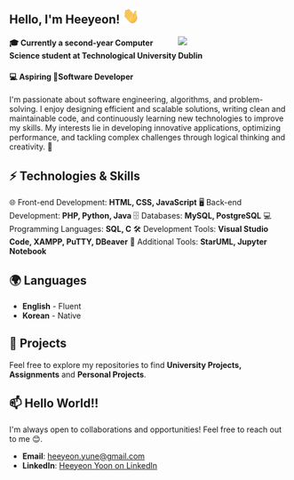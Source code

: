 <h2> Hello, I'm Heeyeon! <img src="https://raw.githubusercontent.com/ABSphreak/ABSphreak/master/gifs/Hi.gif" width="30px"></h2>

<img align='right' src='https://user-images.githubusercontent.com/5713670/87202985-820dcb80-c2b6-11ea-9f56-7ec461c497c3.gif' width='200"'>

#### 🎓 Currently a second-year Computer Science student at Technological University Dublin  
#### 💻 Aspiring Software Developer 

I'm passionate about software engineering, algorithms, and problem-solving. I enjoy designing efficient and scalable solutions, writing clean and maintainable code, and continuously learning new technologies to improve my skills. My interests lie in developing innovative applications, optimizing performance, and tackling complex challenges through logical thinking and creativity. 🚀

## ⚡ Technologies & Skills
🌐 Front-end Development: **HTML, CSS, JavaScript**
🖥️ Back-end Development: **PHP, Python, Java**
🗄️ Databases: **MySQL, PostgreSQL**
💻 Programming Languages: **SQL, C**
🛠️ Development Tools: **Visual Studio Code, XAMPP, PuTTY, DBeaver**
🔧 Additional Tools: **StarUML, Jupyter Notebook**

## 🌍 Languages
- **English** - Fluent
- **Korean** - Native

## 📂 Projects
Feel free to explore my repositories to find **University Projects, Assignments** and **Personal Projects**.

## 📫 Hello World!!  

I'm always open to collaborations and opportunities! Feel free to reach out to me 😊. 

- **Email**: [heeyeon.yune@gmail.com](mailto:heeyeon.yune@gmail.com)  
- **LinkedIn**: [Heeyeon Yoon on LinkedIn](https://www.linkedin.com/in/heeyeon-yoon-47b169264/)  
